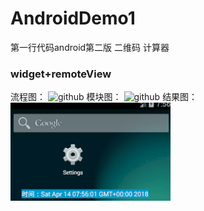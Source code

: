 # AndroidDemo1
第一行代码android第二版 二维码 计算器

### widget+remoteView
流程图：
![github](https://raw.githubusercontent.com/jackyjie/AndroidDemo1/master/images/widget流程图.gif "widget流程图")
模块图：
![github](https://raw.githubusercontent.com/jackyjie/AndroidDemo1/master/images/widget模块图.gif "widget模块图")
结果图：
![github](https://raw.githubusercontent.com/jackyjie/AndroidDemo1/master/images/widget.gif "widget结果图")
